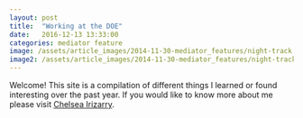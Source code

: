 ```yaml
---
layout: post
title:  "Working at the DOE"
date:   2016-12-13 13:33:00
categories: mediator feature
image: /assets/article_images/2014-11-30-mediator_features/night-track.JPG
image2: /assets/article_images/2014-11-30-mediator_features/night-track-mobile.JPG
---
```


Welcome! This site is a compilation of different things I learned or found interesting over the past year. 
If you would like to know more about me please visit [Chelsea Irizarry](http://chelseairizarry.org).